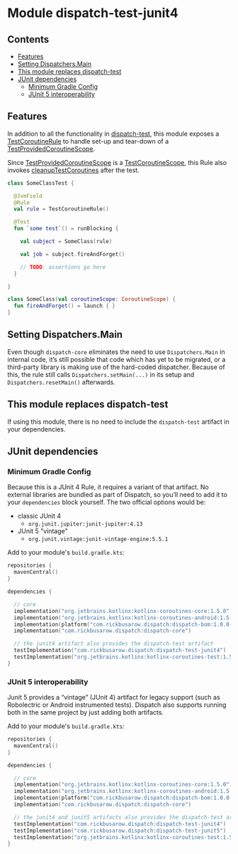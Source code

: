 # Module dispatch-test-junit4

## Contents

<!--- TOC -->

* [Features](#features)
* [Setting Dispatchers.Main](#setting-dispatchersmain)
* [This module replaces dispatch-test](#this-module-replaces-dispatch-test)
* [JUnit dependencies](#junit-dependencies)
  * [Minimum Gradle Config](#minimum-gradle-config)
  * [JUnit 5 interoperability](#junit-5-interoperability)

<!--- END -->

## Features

In addition to all the functionality in [dispatch-test], this module exposes a [TestCoroutineRule]
to handle set-up and tear-down of a [TestProvidedCoroutineScope].

Since [TestProvidedCoroutineScope] is a [TestCoroutineScope], this Rule also
invokes [cleanupTestCoroutines][cleanupTestCoroutines] after the test.

```kotlin
class SomeClassTest {

  @JvmField
  @Rule
  val rule = TestCoroutineRule()

  @Test
  fun `some test`() = runBlocking {

    val subject = SomeClass(rule)

    val job = subject.fireAndForget()

    // TODO: assertions go here
  }

}

class SomeClass(val coroutineScope: CoroutineScope) {
  fun fireAndForget() = launch { }
}
```

## Setting Dispatchers.Main

Even though `dispatch-core` eliminates the need to use `Dispatchers.Main` in internal code, it’s
still possible that code which has yet to be migrated, or a third-party library is making use of the
hard-coded dispatcher. Because of this, the rule still calls `Dispatchers.setMain(...)` in its setup
and `Dispatchers.resetMain()` afterwards.

## This module replaces dispatch-test

If using this module, there is no need to include the `dispatch-test` artifact in your dependencies.

## JUnit dependencies

### Minimum Gradle Config

Because this is a JUnit 4 Rule, it requires a variant of that artifact. No external libraries are
bundled as part of Dispatch, so you’ll need to add it to your `dependencies` block yourself. The two
official options would be:

- classic JUnit 4
  - `org.junit.jupiter:junit-jupiter:4.13`
- JUnit 5 "vintage"
  - `org.junit.vintage:junit-vintage-engine:5.5.1`

Add to your module's `build.gradle.kts`:

```kotlin
repositories {
  mavenCentral()
}

dependencies {

  // core
  implementation("org.jetbrains.kotlinx:kotlinx-coroutines-core:1.5.0")
  implementation("org.jetbrains.kotlinx:kotlinx-coroutines-android:1.5.0")
  implementation(platform("com.rickbusarow.dispatch:dispatch-bom:1.0.0-beta10"))
  implementation("com.rickbusarow.dispatch:dispatch-core")

  // the junit4 artifact also provides the dispatch-test artifact
  testImplementation("com.rickbusarow.dispatch:dispatch-test-junit4")
  testImplementation("org.jetbrains.kotlinx:kotlinx-coroutines-test:1.5.0")
}
```

### JUnit 5 interoperability

Junit 5 provides a “vintage” (JUnit 4) artifact for legacy support (such as Robolectric or Android
instrumented tests). Dispatch also supports running both in the same project by just adding both
artifacts.

Add to your module's `build.gradle.kts`:

```kotlin
repositories {
  mavenCentral()
}

dependencies {

  // core
  implementation("org.jetbrains.kotlinx:kotlinx-coroutines-core:1.5.0")
  implementation("org.jetbrains.kotlinx:kotlinx-coroutines-android:1.5.0")
  implementation(platform("com.rickbusarow.dispatch:dispatch-bom:1.0.0-beta10"))
  implementation("com.rickbusarow.dispatch:dispatch-core")

  // the junit4 and junit5 artifacts also provides the dispatch-test artifact
  testImplementation("com.rickbusarow.dispatch:dispatch-test-junit4")
  testImplementation("com.rickbusarow.dispatch:dispatch-test-junit5")
  testImplementation("org.jetbrains.kotlinx:kotlinx-coroutines-test:1.5.0")
}
```

[TestProvidedCoroutineScope]: https://rbusarow.github.io/Dispatch/api/dispatch-test/dispatch.test/-test-provided-coroutine-scope/index.html

[cleanupTestCoroutines]: https://rbusarow.github.io/Dispatch/api/dispatch-test/dispatch.test/-test-provided-coroutine-scope/index.html#kotlinx.coroutines.test/TestCoroutineScope/cleanupTestCoroutines/#/PointingToDeclaration/

[TestCoroutineRule]: https://rbusarow.github.io/Dispatch/api/dispatch-test-junit4/dispatch.test/-test-coroutine-rule/index.html

[dispatch-test]: https://rbusarow.github.io/Dispatch/api/dispatch-test/dispatch.test/index.html

[TestCoroutineScope]: https://kotlin.github.io/kotlinx.coroutines/kotlinx-coroutines-test/kotlinx.coroutines.test/-test-coroutine-scope/index.html

